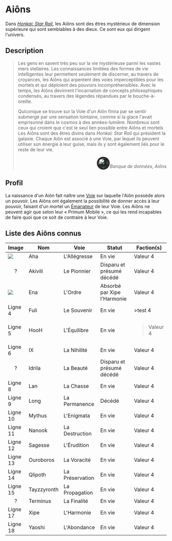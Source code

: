 <div id="header"></div>
<script>
    fetch('header.html')
        .then(response => response.text())
        .then(data => {
            document.getElementById('header').innerHTML = data;
        })
        .catch(error => console.error('Error loading header:', error));
</script>

# Aiôns

Dans [_Honkai: Star Rail_](/index.md), les Aiôns sont des êtres mystérieux de dimension supérieure qui sont semblables à des dieux. Ce sont eux qui dirigent l'univers.

## Description

>Les gens en savent très peu sur la vie mystérieuse parmi les vastes mers stellaires. Les connaissances limitées des formes de vie intelligentes leur permettent seulement de discerner, au travers de croyances, les Aiôns qui arpentent des voies imperceptibles pour les mortels et qui déploient des pouvoirs incompréhensibles. Avec le temps, les Aiôns devinrent l'incarnation de concepts philosophiques condensés, au travers des légendes répandues par le bouche-à-oreille.
>
>Quiconque se trouve sur la Voie d'un Aiôn finira par se sentir submergé par une sensation lointaine, comme si la glace l'avait emprisonné dans le cosmos à des années-lumière. Nombreux sont ceux qui croient que c'est le seul lien possible entre Aiôns et mortels
Les Aiôns sont des êtres divins dans _Honkai: Star Rail_ qui président la galaxie. Chaque Aiôn est associé à une Voie, par lequel ils peuvent utiliser son énergie à leur guise, mais ils y sont également liés pour le reste de leur vie.
><div align="right" style="font-style: italic;"><img alt="Icon Data Bank" src="https://static.wikia.nocookie.net/houkai-star-rail/images/2/2f/Icon_Data_Bank.png" decoding="async" loading="lazy" width="30" height="30" data-image-name="Icon Data Bank.png" data-image-key="Icon_Data_Bank.png" data-relevant="0" style="background: #262626; padding: min(max(calc(15%), 2px), 5px); border-radius: 9999px;">Banque de données, Aiôns</div>

## Profil

La naissance d'un Aiôn fait naître une [Voie](/voies.md) sur laquelle l'Aiôn possède alors un pouvoir. Les Aiôns ont également la possibilité de donner accès à leur pouvoir, faisant d'un mortel un [Émanateur](/emanateurs.md) de leur Voie. Les Aiôns ne peuvent agir que selon leur « Primum Mobile », ce qui les rend incapables de faire quoi que ce soit de contraire à leur Voie.

## Liste des Aiôns connus

| Image | Nom | Voie | Statut | Faction(s) |
|------------|------------|------------|------------|------------|
| ![](https://static.wikia.nocookie.net/houkai-star-rail/images/3/34/Aeon_Aha.png/)    | Aha  | L'Allégresse  | En vie  | Valeur 4  |
| <div align="center">?</div>    | Akivili  | Le Pionnier  | Disparu et présumé décédé  | Valeur 4  |
| ![](https://static.wikia.nocookie.net/houkai-star-rail/images/4/48/Aeon_Ena.png)    | Ena  | L'Ordre  | Absorbé par Xipe l'Harmonie  | Valeur 4  |
| Ligne 4    | Fuli  | Le Souvenir  | En vie  | >test 4  |
| Ligne 5    | HooH  | L'Équilibre  | En vie  | <blockquote>Valeur 4</blockquote>  |
| Ligne 6    | IX  | La Nihilité  | En vie  | Valeur 4  |
| <div align="center">?</div>    | Idrila  | La Beauté  | Disparu et présumé décédé  | Valeur 4  |
| Ligne 8    | Lan  | La Chasse  | En vie  | Valeur 4  |
| Ligne 9    | Long  | La Permanence  | Décédé  | Valeur 4  |
| Ligne 10   | Mythus  | L'Enigmata  | En vie  | Valeur 4  |
| Ligne 11   | Nanook  | La Destruction  | En vie  | Valeur 4  |
| Ligne 12   | Sagesse  | L'Érudition  | En vie  | Valeur 4  |
| Ligne 13   | Ouroboros  | La Voracité  | En vie  | Valeur 4  |
| Ligne 14   | Qlipoth  | La Préservation  | En vie  | Valeur 4  |
| Ligne 15   | Tayzzyronth  | La Propagation  | En vie  | Valeur 4  |
| <div align="center">?</div>   | Terminus  | La Finalité  | En vie  | Valeur 4  |
| Ligne 17   | Xipe  | L'Harmonie  | En vie  | Valeur 4  |
| Ligne 18   | Yaoshi  | L'Abondance  | En vie  | Valeur 4  |

